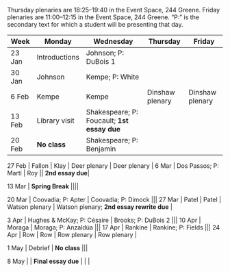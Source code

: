 
Thursday plenaries are 18:25–19:40 in the Event Space, 244 Greene. Friday
plenaries are 11:00–12:15 in the Event Space, 244 Greene. “P:” is the secondary
text for which a student will be presenting that day.

| Week | Monday | Wednesday | Thursday | Friday |
-------| ------ | --------- | -------- | ------ |
23 Jan| Introductions | Johnson; P: DuBois 1 |||
30 Jan | Johnson | Kempe; P: White |||
6 Feb | Kempe | Kempe | Dinshaw plenary | Dinshaw plenary |
13 Feb | Library visit| Shakespeare; P: Foucault; **1st essay due** |||
20 Feb | **No class** | Shakespeare; P: Benjamin |||

27 Feb | Fallon | Klay | Deer plenary | Deer plenary |
6 Mar | Dos Passos; P: Martí | Roy || **2nd essay due**|

13 Mar | **Spring Break** ||||

20 Mar | Coovadia; P: Apter | Coovadia; P: Dimock |||
27 Mar | Patel | Patel | Watson plenary | Watson plenary; **2nd essay rewrite due** |

3 Apr | Hughes & McKay; P: Césaire | Brooks; P: DuBois 2 |||
10 Apr | Moraga | Moraga; P: Anzaldúa |||
17 Apr | Rankine | Rankine; P: Fields |||
24 Apr | Row | Row | Row plenary | Row plenary |

1 May | Debrief | **No class** |||

8 May | | **Final essay due** | | |
